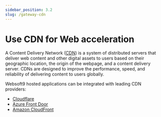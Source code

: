 ```yaml
---
sidebar_position: 3.2
slug: /gateway-cdn
---
```


# Use CDN for Web acceleration

A Content Delivery Network ([CDN](https://www.cloudflare.com/learning/cdn/what-is-a-cdn/)) is a system of distributed servers that deliver web content and other digital assets to users based on their geographic location, the origin of the webpage, and a content delivery server. CDNs are designed to improve the performance, speed, and reliability of delivering content to users globally.

Websoft9 hosted applications can be integrated with leading CDN providers: 

- [Cloudflare](https://www.cloudflare.com/)
- [Azure Front Door](https://azure.microsoft.com/zh-cn/products/frontdoor/)
- [Amazon CloudFront](https://aws.amazon.com/cn/cloudfront/)
